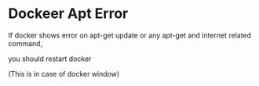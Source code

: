 # Dockeer Apt Error

If docker shows error on apt-get update or any apt-get and internet related command,

you should restart docker

(This is in case of docker window)
